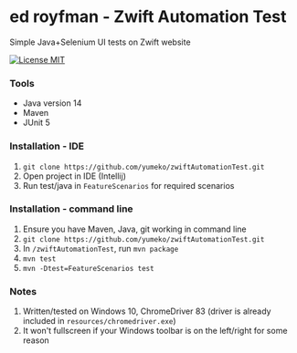 # ed royfman - Zwift Automation Test
Simple Java+Selenium UI tests on Zwift website 

[![License MIT](https://img.shields.io/badge/license-MIT-blue.svg)](LICENSE)

### Tools 
* Java version 14
* Maven
* JUnit 5

### Installation - IDE
1. `git clone https://github.com/yumeko/zwiftAutomationTest.git`
2. Open project in IDE (Intellij)
3. Run test/java in `FeatureScenarios` for required scenarios

### Installation - command line
1. Ensure you have Maven, Java, git working in command line
2. `git clone https://github.com/yumeko/zwiftAutomationTest.git`
3. In `/zwiftAutomationTest`, run `mvn package`
4. `mvn test`
5. `mvn -Dtest=FeatureScenarios test`  

### Notes
1. Written/tested on Windows 10, ChromeDriver 83 (driver is already included in `resources/chromedriver.exe`)
2. It won't fullscreen if your Windows toolbar is on the left/right for some reason 

